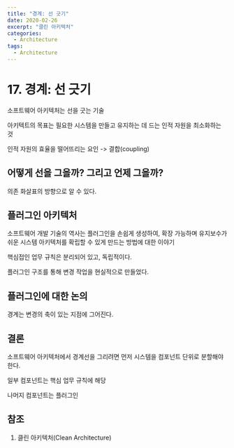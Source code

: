 ```yaml
---
title: "경계: 선 긋기"
date: 2020-02-26
excerpt: "클린 아키텍처"
categories:
  - Architecture
tags:
  - Architecture
---
```


# 17. 경계: 선 긋기

소프트웨어 아키텍처는 선을 긋는 기술

아키텍트의 목표는 필요한 시스템을 만들고 유지하는 데 드는 인적 자원을 최소화하는 것

인적 자원의 효율을 떨어뜨리는 요인 -> 결합(coupling)

## 어떻게 선을 그을까? 그리고 언제 그을까?

의존 화살표의 방향으로 알 수 있다.

## 플러그인 아키텍처

소프트웨어 개발 기술의 역사는 플러그인을 손쉽게 생성하여, 확장 가능하며 유지보수가 쉬운 시스템 아키텍처를 확립할 수 있게 만드는 방법에 대한 이야기

핵심접인 업무 규칙은 분리되어 있고, 독립적이다.

플러그인 구조를 통해 변경 작업을 현실적으로 만들었다.

## 플러그인에 대한 논의

경계는 변경의 축이 있는 지점에 그어진다.

## 결론

소프트웨어 아키텍처에서 경계선을 그리려면 먼저 시스템을 컴포넌트 단위로 분할해야 한다.

일부 컴포넌트는 핵심 업무 규칙에 해당

나머지 컴포넌트는 플러그인

## 참조

1. 클린 아키텍처(Clean Architecture)

